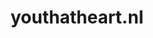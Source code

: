 ---
layout: post
title:  "youthatheart.nl"
internal_url:  "/dutchgov/youthatheart.nl.html"
categories: dutchgov
---